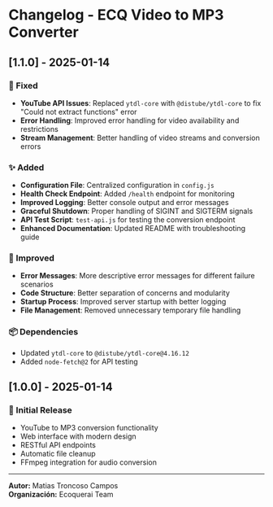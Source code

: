 # Changelog - ECQ Video to MP3 Converter

## [1.1.0] - 2025-01-14

### 🔧 Fixed
- **YouTube API Issues**: Replaced `ytdl-core` with `@distube/ytdl-core` to fix "Could not extract functions" error
- **Error Handling**: Improved error handling for video availability and restrictions
- **Stream Management**: Better handling of video streams and conversion errors

### ✨ Added
- **Configuration File**: Centralized configuration in `config.js`
- **Health Check Endpoint**: Added `/health` endpoint for monitoring
- **Improved Logging**: Better console output and error messages
- **Graceful Shutdown**: Proper handling of SIGINT and SIGTERM signals
- **API Test Script**: `test-api.js` for testing the conversion endpoint
- **Enhanced Documentation**: Updated README with troubleshooting guide

### 🚀 Improved
- **Error Messages**: More descriptive error messages for different failure scenarios
- **Code Structure**: Better separation of concerns and modularity
- **Startup Process**: Improved server startup with better logging
- **File Management**: Removed unnecessary temporary file handling

### 📦 Dependencies
- Updated `ytdl-core` to `@distube/ytdl-core@4.16.12`
- Added `node-fetch@2` for API testing

## [1.0.0] - 2025-01-14

### 🎉 Initial Release
- YouTube to MP3 conversion functionality
- Web interface with modern design
- RESTful API endpoints
- Automatic file cleanup
- FFmpeg integration for audio conversion

---

**Autor:** Matias Troncoso Campos  
**Organización:** Ecoquerai Team

